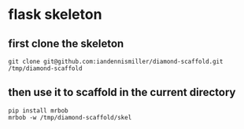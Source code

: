 # flask skeleton

## first clone the skeleton

```
git clone git@github.com:iandennismiller/diamond-scaffold.git /tmp/diamond-scaffold
```

## then use it to scaffold in the current directory

```
pip install mrbob
mrbob -w /tmp/diamond-scaffold/skel
```
